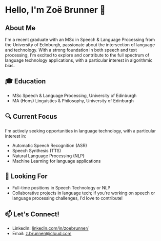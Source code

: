 # Hello, I'm Zoë Brunner 👋

## About Me
I'm a recent graduate with an MSc in Speech & Language Processing from the University of Edinburgh, passionate about the intersection of language and technology. With a strong foundation in both speech and text processing, I'm excited to explore and contribute to the full spectrum of language technology applications, with a particular interest in algorithmic bias. 

## 🎓 Education
- MSc Speech & Language Processing, University of Edinburgh
- MA (Hons) Linguistics & Philosophy, University of Edinburgh

## 🔍 Current Focus
I'm actively seeking opportunities in language technology, with a particular interest in:
- Automatic Speech Recognition (ASR)
- Speech Synthesis (TTS)
- Natural Language Processing (NLP)
- Machine Learning for language applications

## 💼 Looking For
- Full-time positions in Speech Technology or NLP
- Collaborative projects in language tech; if you're working on speech or language processing challenges, I'd love to contribute!

## 📫 Let's Connect!
- LinkedIn: [linkedin.com/in/zoebrunner/](https://www.linkedin.com/in/zoebrunner/)
- Email: z.brunner@icloud.com

<!---
zoebrunner/zoebrunner is a ✨ special ✨ repository because its `README.md` (this file) appears on your GitHub profile.
You can click the Preview link to take a look at your changes.
--->

